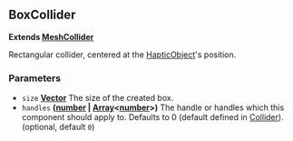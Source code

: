 <!-- Generated by documentation.js. Update this documentation by updating the source code. -->

## BoxCollider

**Extends [MeshCollider](meshCollider.md)**

Rectangular collider, centered at the [HapticObject](..\hapticObject.md)'s position.

### Parameters

-   `size` **[Vector](..\vector.md)** The size of the created box.
-   `handles` **([number][1] \| [Array][2]&lt;[number][1]>)** The handle or handles which this
    component should apply to. Defaults to 0 (default defined in [Collider](collider.md)). (optional, default `0`)

[1]: https://developer.mozilla.org/docs/Web/JavaScript/Reference/Global_Objects/Number

[2]: https://developer.mozilla.org/docs/Web/JavaScript/Reference/Global_Objects/Array
